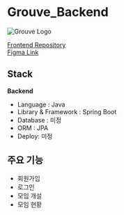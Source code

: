 # Grouve_Backend

![Grouve Logo](https://github.com/user-attachments/assets/02957aa3-dae4-43d9-95e2-d045421d4a59)


[Frontend Repository](https://github.com/AGORA-WEB-GROUVE/Grouve_Front.git) <br>
[Figma Link](https://www.figma.com/design/mqpFtsZ2AscrOxHjKSSS59/%EC%95%84%EA%B3%A0%EB%9D%BC-web-%ED%94%84%EB%A1%9C%EC%A0%9D%ED%8A%B8---1%EC%B0%A8?node-id=0-1&node-type=canvas&t=LUsEeGrbRg30eTm9-0)

## Stack
**Backend**

- Language : Java <br>
- Library & Framework : Spring Boot<br>
- Database : 미정 <br>
- ORM : JPA<br>
- Deploy: 미정 <br>

## 주요 기능
- 회원가입
- 로그인
- 모임 개설
- 모임 현황
